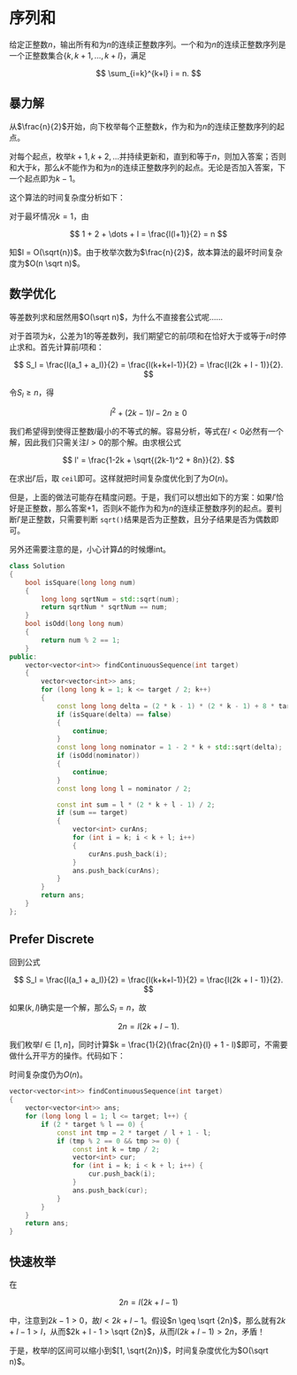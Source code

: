 # 序列和

给定正整数$n$，输出所有和为$n$的连续正整数序列。一个和为$n$的连续正整数序列是一个正整数集合$\{k, k+1, \dots, k+l\}$，满足

$$
\sum_{i=k}^{k+l} i = n.
$$

## 暴力解

从$\frac{n}{2}$开始，向下枚举每个正整数$k$，作为和为$n$的连续正整数序列的起点。

对每个起点，枚举$k+1, k+2, \dots$并持续更新和，直到和等于$n$，则加入答案；否则和大于$k$，那么$k$不能作为和为$n$的连续正整数序列的起点。无论是否加入答案，下一个起点即为$k-1$。

这个算法的时间复杂度分析如下：

对于最坏情况$k=1$，由

$$
1 + 2 + \dots + l = \frac{l(l+1)}{2} = n
$$

知$l = O(\sqrt{n})$。由于枚举次数为$\frac{n}{2}$，故本算法的最坏时间复杂度为$O(n \sqrt n)$。

## 数学优化

等差数列求和居然用$O(\sqrt n)$，为什么不直接套公式呢……

对于首项为$k$，公差为$1$的等差数列，我们期望它的前$l$项和在恰好大于或等于$n$时停止求和。首先计算前$l$项和：

$$
S_l = \frac{l(a_1 + a_l)}{2} = \frac{l(k+k+l-1)}{2} = \frac{l(2k + l - 1)}{2}.
$$

令$S_l \geq n$，得

$$
l^2 + (2k - 1)l - 2n \geq 0
$$

我们希望得到使得正整数$l$最小的不等式的解。容易分析，等式在$l < 0$必然有一个解，因此我们只需关注$l > 0$的那个解。由求根公式

$$
l' = \frac{1-2k + \sqrt{(2k-1)^2 + 8n}}{2}.
$$

在求出$l'$后，取 `ceil`即可。这样就把时间复杂度优化到了为$O(n)$。

但是，上面的做法可能存在精度问题。于是，我们可以想出如下的方案：如果$l'$恰好是正整数，那么答案+1，否则$k$不能作为和为$n$的连续正整数序列的起点。要判断$l'$是正整数，只需要判断 `sqrt()`结果是否为正整数，且分子结果是否为偶数即可。

另外还需要注意的是，小心计算$\Delta$的时候爆int。

```cpp
class Solution
{
    bool isSquare(long long num)
    {
        long long sqrtNum = std::sqrt(num);
        return sqrtNum * sqrtNum == num;
    }
    bool isOdd(long long num)
    {
        return num % 2 == 1;
    }
public:
    vector<vector<int>> findContinuousSequence(int target)
    {
        vector<vector<int>> ans;
        for (long long k = 1; k <= target / 2; k++)
        {
            const long long delta = (2 * k - 1) * (2 * k - 1) + 8 * target;
            if (isSquare(delta) == false)
            {
                continue;
            }
            const long long nominator = 1 - 2 * k + std::sqrt(delta);
            if (isOdd(nominator))
            {
                continue;
            }
            const long long l = nominator / 2;

            const int sum = l * (2 * k + l - 1) / 2;
            if (sum == target)
            {
                vector<int> curAns;
                for (int i = k; i < k + l; i++)
                {
                    curAns.push_back(i);
                }
                ans.push_back(curAns);
            }
        }
        return ans;
    }
};
```

## Prefer Discrete

回到公式

$$
S_l = \frac{l(a_1 + a_l)}{2} = \frac{l(k+k+l-1)}{2} = \frac{l(2k + l - 1)}{2}.
$$

如果$(k,l)$确实是一个解，那么$S_l = n$，故

$$
2n = l(2k + l - 1).
$$

我们枚举$l \in [1, n]$，同时计算$k = \frac{1}{2}(\frac{2n}{l} + 1 - l)$即可，不需要做什么开平方的操作。代码如下：

时间复杂度仍为$O(n)$。

```cpp
vector<vector<int>> findContinuousSequence(int target)
{
    vector<vector<int>> ans;
    for (long long l = 1; l <= target; l++) {
        if (2 * target % l == 0) {
            const int tmp = 2 * target / l + 1 - l;
            if (tmp % 2 == 0 && tmp >= 0) {
                const int k = tmp / 2;
                vector<int> cur;
                for (int i = k; i < k + l; i++) {
                    cur.push_back(i);
                }
                ans.push_back(cur);
            }
        }
    }
    return ans;
}
```

## 快速枚举

在

$$
2n = l(2k + l - 1)
$$

中，注意到$2k - 1 > 0$，故$l < 2k + l - 1$。假设$n \geq \sqrt {2n}$，那么就有$2k + l - 1 > l$，从而$2k + l - 1 > \sqrt {2n}$，从而$l(2k + l - 1) > 2n$，矛盾！

于是，枚举$l$的区间可以缩小到$[1, \sqrt{2n})$，时间复杂度优化为$O(\sqrt n)$。
